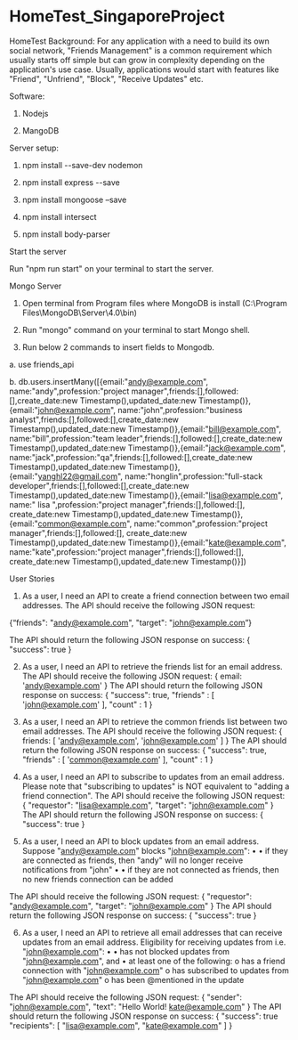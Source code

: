 # HomeTest_SingaporeProject
HomeTest
Background: For any application with a need to build its own social network, "Friends Management" is a common requirement which usually starts off simple but can grow in complexity depending on the application's use case. 
Usually, applications would start with features like "Friend", "Unfriend", "Block", "Receive Updates" etc.


Software:
1.	Nodejs 

2.	MangoDB


Server setup:
1.	npm install --save-dev nodemon

2.	npm install express --save

3.	npm install mongoose –save

4.	npm install intersect

5.	npm install body-parser

Start the server

Run "npm run start" on your terminal to start the server.
 
Mongo Server
1.	Open terminal from Program files where MongoDB is install (C:\Program Files\MongoDB\Server\4.0\bin)

2.	Run "mongo" command on your terminal to start Mongo shell.

3.	Run below 2 commands to insert fields to Mongodb.

a.	use friends_api

b.	db.users.insertMany([{email:"andy@example.com", name:"andy",profession:"project manager",friends:[],followed:[],create_date:new Timestamp(),updated_date:new Timestamp()},{email:"john@example.com", name:"john",profession:"business analyst",friends:[],followed:[],create_date:new Timestamp(),updated_date:new Timestamp()},{email:"bill@example.com", name:"bill",profession:"team leader",friends:[],followed:[],create_date:new Timestamp(),updated_date:new Timestamp()},{email:"jack@example.com", name:"jack",profession:"qa",friends:[],followed:[],create_date:new Timestamp(),updated_date:new Timestamp()},{email:"yanghl22@gmail.com", name:"honglin",profession:"full-stack developer",friends:[],followed:[],create_date:new Timestamp(),updated_date:new Timestamp()},{email:"lisa@example.com", name:" lisa ",profession:"project manager",friends:[],followed:[], create_date:new Timestamp(),updated_date:new Timestamp()},{email:"common@example.com", name:"common",profession:"project manager",friends:[],followed:[], create_date:new Timestamp(),updated_date:new Timestamp()},{email:"kate@example.com", name:"kate",profession:"project manager",friends:[],followed:[], create_date:new Timestamp(),updated_date:new Timestamp()}])

                                 
 User Stories 
1.	As a user, I need an API to create a friend connection between two email addresses. 
The API should receive the following JSON request: 

{“friends": "andy@example.com", "target": "john@example.com”}

The API should return the following JSON response on success: 
{ 
"success": true 
}

 









2.	As a user, I need an API to retrieve the friends list for an email address. 
The API should receive the following JSON request: 
{ 
email: 'andy@example.com' 
} 
The API should return the following JSON response on success: 
{ 
"success": true, 
"friends" : 
[ 
'john@example.com' 
], 
"count" : 1 
}
 





3. As a user, I need an API to retrieve the common friends list between two email addresses. 
The API should receive the following JSON request: 
{ 
friends: 
[ 
'andy@example.com', 
'john@example.com' 
] 
} 
The API should return the following JSON response on success:
{ 
"success": true, 
"friends" : 
[ 
'common@example.com' 
], 
"count" : 1 
}
 


4. As a user, I need an API to subscribe to updates from an email address. 
Please note that "subscribing to updates" is NOT equivalent to "adding a friend connection". 
The API should receive the following JSON request: 
{ 
"requestor": "lisa@example.com", 
"target": "john@example.com" 
} 
The API should return the following JSON response on success:
{ 
"success": true 
}
 







5. As a user, I need an API to block updates from an email address. 
Suppose "andy@example.com" blocks "john@example.com": 
•	• if they are connected as friends, then "andy" will no longer receive notifications from "john" 
•	• if they are not connected as friends, then no new friends connection can be added 

The API should receive the following JSON request: 
{ 
"requestor": "andy@example.com", 
"target": "john@example.com" 
} 
The API should return the following JSON response on success: 
{ 
"success": true 
}
 






6. As a user, I need an API to retrieve all email addresses that can receive updates from an email address. 
Eligibility for receiving updates from i.e. "john@example.com": 
•	• has not blocked updates from "john@example.com", and 
	• at least one of the following: o has a friend connection with "john@example.com" 
	o has subscribed to updates from "john@example.com" 
     o has been @mentioned in the update 

The API should receive the following JSON request: 
{ 
"sender": "john@example.com", 
"text": "Hello World! kate@example.com" 
} 
The API should return the following JSON response on success: 
{ 
"success": true 
"recipients": 
[ 
"lisa@example.com", 
"kate@example.com" 
] 
}
 
